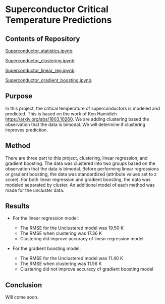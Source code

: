 #  Superconductor Critical Temperature Predictions
 
 
 
## Contents of Repository 
 
[Superconductor_statistics.ipynb](https://github.com/fullmetalchem15t/superconductors/blob/master/Superconductor_statistics.ipynb):
 
[Superconductor_clustering.ipynb](https://github.com/fullmetalchem15t/superconductors/blob/master/Superconductor_clustering.ipynb):
 
[Superconductor_linear_reg.ipynb](https://github.com/fullmetalchem15t/superconductors/blob/master/Superconductor_linear_reg.ipynb):
 
[Superconductor_gradient_boosting.ipynb](https://github.com/fullmetalchem15t/superconductors/blob/master/Superconductor_gradient_boosting.ipynb):
 
## Purpose
 
In this project, the critical temperature of superconductors is modeled and predicted. This is based on the work of Ken Hamidieh <https://arxiv.org/abs/1803.10260>. We are adding clustering based the observation that the data is bimodal. We will determine if clustering improves prediction.
 
## Method
 
There are three part to this project, clustering, linear regression, and gradient boosting. The data was clustered into two groups based on the observation that the data is bimodal. Before performing linear regressions or gradient boosting, the data was standardized (attribute values set to z score). For both linear regression and gradient boosting, the data was modeled separated by cluster. An additional model of each method was made for the uncluster data.
## Results

* For the linear regression model:
  - The RMSE for the Unclustered model was 19.50 K
  - The RMSE when clustering was 17.36 K
  - Clustering did improve accuracy of linear regression model
 
* For the gradient boosting model:
  - The RMSE for the Unclustered model was 11.40 K
  - The RMSE when clustering was 11.56 K
  - Clustering did not improve accuracy of gradient boosting model 

## Conclusion

Will come soon.
